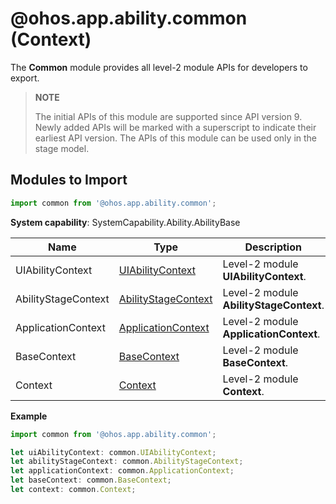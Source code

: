 # @ohos.app.ability.common (Context)

The **Common** module provides all level-2 module APIs for developers to export.

> **NOTE**
> 
> The initial APIs of this module are supported since API version 9. Newly added APIs will be marked with a superscript to indicate their earliest API version.
> The APIs of this module can be used only in the stage model.

## Modules to Import

```ts
import common from '@ohos.app.ability.common';
```

**System capability**: SystemCapability.Ability.AbilityBase

| Name       | Type                | Description                                                        |
| ----------- | -------------------- | ------------------------------------------------------------ |
| UIAbilityContext    | [UIAbilityContext](js-apis-inner-application-uiAbilityContext.md)               | Level-2 module **UIAbilityContext**.                               |
| AbilityStageContext   | [AbilityStageContext](js-apis-inner-application-abilityStageContext.md)               | Level-2 module **AbilityStageContext**.|
| ApplicationContext   | [ApplicationContext](js-apis-inner-application-applicationContext.md)               | Level-2 module **ApplicationContext**.|
| BaseContext   | [BaseContext](js-apis-inner-application-baseContext.md)               | Level-2 module **BaseContext**.|
| Context   | [Context](js-apis-inner-application-context.md)               | Level-2 module **Context**.|

**Example**
```ts
import common from '@ohos.app.ability.common';

let uiAbilityContext: common.UIAbilityContext;
let abilityStageContext: common.AbilityStageContext;
let applicationContext: common.ApplicationContext;
let baseContext: common.BaseContext;
let context: common.Context;
```

